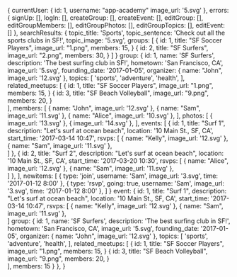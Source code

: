 {
  currentUser: {
    id: 1,
    username: "app-academy"
    image_url: '5.svg'
  },
  errors: {
    signUp: [],
    logIn: [],
    createGroup: [],
    createEvent: [],
    editGroup: [],
    editGroupMembers: [],
    editGroupPhotos: [],
    editGroupTopics: [],
    editEvent: []
  },
  searchResults: {
    topic_title: 'Sports',
    topic_sentence: 'Check out all the sports clubs in SF!',
    topic_image: '5.svg',
    groups: [
      {
        id: 1,
        title: "SF Soccer Players",
        image_url: "1.png",
        members: 15,
      }
      {
        id: 2,
        title: "SF Surfers",
        image_url: "2.png",
        members: 30,
      }
    ]
  }
  group: {
    id: 1,
    name: 'SF Surfers',
    description: 'The best surfing club in SF!',
    hometown: 'San Francisco, CA',
    image_url: '5.svg',
    founding_date: '2017-01-05',
    organizer: {
      name: "John",
      image_url: '12.svg'
    },
    topics: [
      'sports',
      'adventure',
      'health',
    ],
    related_meetups: [
      {
        id: 1,
        title: "SF Soccer Players",
        image_url: "1.png",
        members: 15,
      }
      {
        id: 3,
        title: "SF Beach Volleyball",
        image_url: "9.png",
        members: 20,
      }    
    ],
    members: [
      { name: "John", image_url: '12.svg' },
      { name: "Sam", image_url: '11.svg' },
      { name: "Alice", image_url: '10.svg' },
    ],
    photos: [
      { image_url: '13.svg' },
      { image_url: '14.svg' },
    ],
    events: [
      {
        id: 1,
        title: "Surf 1",
        description: "Let's surf at ocean beach",
        location: '10 Main St., SF, CA',
        start_time: '2017-03-14 10:47',
        rsvps: [
          { name: "Kelly", image_url: '12.svg' },
          { name: "Sam", image_url: '11.svg' },          
        ]
      },
      {
        id: 2,
        title: "Surf 2",
        description: "Let's surf at ocean beach",
        location: '10 Main St., SF, CA',
        start_time: '2017-03-20 10:30',
        rsvps: [
          { name: "Alice", image_url: '12.svg' },
          { name: "Sam", image_url: '11.svg' },          
        ]
      },
    ],
    newitems: [
      {
        type: 'join',
        username: 'Sam',
        image_url: '3.svg',
        time: '2017-01-12 8:00'
      },
      {
        type: 'rsvp',
        going: true,
        username: 'Sam',
        image_url: '3.svg',
        time: '2017-01-12 8:00'
      },
    ]
  }
  event:
    {
      id: 1,
      title: "Surf 1",
      description: "Let's surf at ocean beach",
      location: '10 Main St., SF, CA',
      start_time: '2017-03-14 10:47',
      rsvps: [
        { name: "Kelly", image_url: '12.svg' },
        { name: "Sam", image_url: '11.svg' },          
      ]
      group: {
        id: 1,
        name: 'SF Surfers',
        description: 'The best surfing club in SF!',
        hometown: 'San Francisco, CA',
        image_url: '5.svg',
        founding_date: '2017-01-05',
        organizer: {
          name: "John",
          image_url: '12.svg'
        },
        topics: [
          'sports',
          'adventure',
          'health',
        ],
        related_meetups: [
          {
            id: 1,
            title: "SF Soccer Players",
            image_url: "1.png",
            members: 15,
          }
          {
            id: 3,
            title: "SF Beach Volleyball",
            image_url: "9.png",
            members: 20,
          }    
        ],
        members: 15
      }
    },
}
